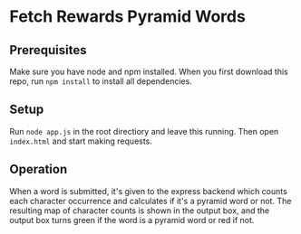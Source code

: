 # Fetch Rewards Pyramid Words

## Prerequisites

Make sure you have node and npm installed. When you first download this repo, run `npm install` to install all dependencies.

## Setup

Run `node app.js` in the root directiory and leave this running. Then open `index.html` and start making requests.

## Operation

When a word is submitted, it's given to the express backend which counts each character occurrence and calculates if it's a pyramid word or not. The resulting map of character counts is shown in the output box, and the output box turns green if the word is a pyramid word or red if not.